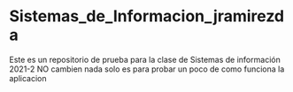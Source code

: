 # Sistemas_de_Informacion_jramirezda
Este es un repositorio de prueba para la clase de Sistemas de información 2021-2 
NO cambien nada solo es para probar un poco de como funciona la aplicacion 
